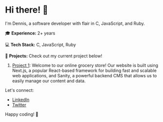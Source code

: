 # Hi there! 👋

I'm Dennis, a software developer with flair in C, JavaScript, and Ruby.

🎓 **Experience:** 2+ years

💻 **Tech Stack:** C, JavaScript, Ruby

🚀 **Projects:** Check out my current project below!

1. [Project 1](https://grossy.vercel.app/): Welcome to our online grocery store! Our website is built using Next.js, a popular React-based framework for building fast and scalable web applications, and Sanity, a powerful backend CMS that allows us to easily manage our content and data.

Let's connect:
- [LinkedIn](https://www.linkedin.com/in/dennis-shakava/)
- [Twitter](https://www.twitter.com/DeeShaki9)

Happy coding! 🌟